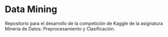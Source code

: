# Data Mining

Repositorio para el desarrollo de la competición de Kaggle de la asignatura Minería de Datos: Preprocesamiento y Clasificación.
